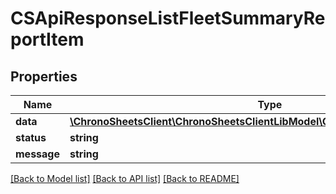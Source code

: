 # CSApiResponseListFleetSummaryReportItem

## Properties
Name | Type | Description | Notes
------------ | ------------- | ------------- | -------------
**data** | [**\ChronoSheetsClient\ChronoSheetsClientLibModel\CSFleetSummaryReportItem[]**](CSFleetSummaryReportItem.md) |  | [optional] 
**status** | **string** |  | [optional] 
**message** | **string** |  | [optional] 

[[Back to Model list]](../README.md#documentation-for-models) [[Back to API list]](../README.md#documentation-for-api-endpoints) [[Back to README]](../README.md)


